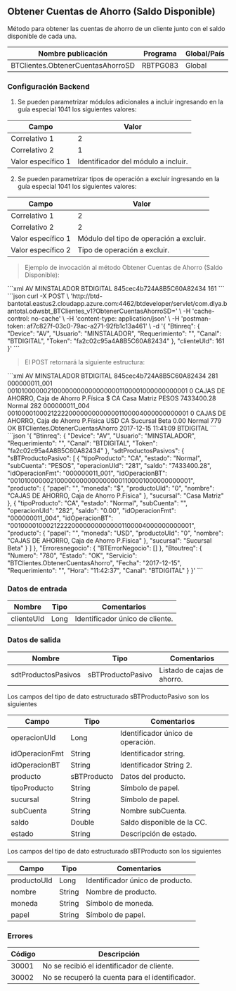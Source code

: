 ## Obtener Cuentas de Ahorro (Saldo Disponible)

Método para obtener las cuentas de ahorro de un cliente junto con el saldo disponible de cada una.

| Nombre publicación                | Programa | Global/País |
| --------------------------------- | -------- | ----------- |
| BTClientes.ObtenerCuentasAhorroSD | RBTPG083 | Global      |

### Configuración Backend

1. Se pueden parametrizar módulos adicionales a incluir ingresando en la guía especial 1041 los siguientes valores:

| Campo              | Valor                               |
| ------------------ | ----------------------------------- |
| Correlativo 1      | 2                                   |
| Correlativo 2      | 1                                   |
| Valor específico 1 | Identificador del módulo a incluir. |

2. Se pueden parametrizar tipos de operación a excluir ingresando en la guía especial 1041 los siguientes valores:

| Campo              | Valor                                   |
| ------------------ | --------------------------------------- |
| Correlativo 1      | 2                                       |
| Correlativo 2      | 2                                       |
| Valor específico 1 | Módulo del tipo de operación a excluir. |
| Valor específico 2 | Tipo de operación a excluir.            |

> Ejemplo de invocación al método Obtener Cuentas de Ahorro (Saldo Disponible):

<code-group>
<code-block title="XML" active>
```xml
<soapenv:Envelope xmlns:soapenv="http://schemas.xmlsoap.org/soap/envelope/" xmlns:bts="http://uy.com.dlya.bantotal/BTSOA/">
   <soapenv:Header/>
   <soapenv:Body>
      <bts:BTClientes.ObtenerCuentasAhorroSD>
         <bts:Btinreq>
            <bts:Device>AV</bts:Device>
            <bts:Usuario>MINSTALADOR</bts:Usuario>
            <bts:Requerimiento></bts:Requerimiento>
            <bts:Canal>BTDIGITAL</bts:Canal>
            <bts:Token>845cec4b724A8B5C60A82434</bts:Token>
         </bts:Btinreq>
         <bts:clienteUId>161</bts:clienteUId>
      </bts:BTClientes.ObtenerCuentasAhorroSD>
   </soapenv:Body>
</soapenv:Envelope>
```
</code-block>
 
<code-block title="JSON">
```json
curl -X POST \
  'http://btd-bantotal.eastus2.cloudapp.azure.com:4462/btdeveloper/servlet/com.dlya.bantotal.odwsbt_BTClientes_v1?ObtenerCuentasAhorroSD=' \
  -H 'cache-control: no-cache' \
  -H 'content-type: application/json' \
  -H 'postman-token: af7c827f-03c0-79ac-a271-92fb1c13a461' \
  -d '{
	"Btinreq": {
		"Device": "AV",
		"Usuario": "MINSTALADOR",
		"Requerimiento": "",
		"Canal": "BTDIGITAL",
		"Token": "fa2c02c95a4A8B5C60A82434"
	},
    "clienteUId": 161
}'
```
</code-block>
</code-group>

> El POST retornará la siguiente estructura:

<code-group>
<code-block title="XML" active>
```xml
<SOAP-ENV:Envelope xmlns:SOAP-ENV="http://schemas.xmlsoap.org/soap/envelope/" xmlns:xsd="http://www.w3.org/2001/XMLSchema" xmlns:SOAP-ENC="http://schemas.xmlsoap.org/soap/encoding/" xmlns:xsi="http://www.w3.org/2001/XMLSchema-instance">
   <SOAP-ENV:Body>
      <BTClientes.ObtenerCuentasAhorroSDResponse xmlns="http://uy.com.dlya.bantotal/BTSOA/">
         <Btinreq>
            <Device>AV</Device>
            <Usuario>MINSTALADOR</Usuario>
            <Requerimiento/>
            <Canal>BTDIGITAL</Canal>
            <Token>845cec4b724A8B5C60A82434</Token>
         </Btinreq>
         <sdtProductosPasivos>
            <sBTProductoPasivo>
               <operacionUId>281</operacionUId>
               <idOperacionFmt>000000011_001</idOperacionFmt>
               <idOperacionBT>0010100000021000000000000000001100001000000000001</idOperacionBT>
               <producto>
                  <productoUId>0</productoUId>
                  <nombre>CAJAS DE AHORRO, Caja de Ahorro P.Física</nombre>
                  <moneda>$</moneda>
                  <papel/>
               </producto>
               <tipoProducto>CA</tipoProducto>
               <sucursal>Casa Matriz</sucursal>
               <subCuenta>PESOS</subCuenta>
               <saldo>7433400.28</saldo>
               <estado>Normal</estado>
            </sBTProductoPasivo>
            <sBTProductoPasivo>
               <operacionUId>282</operacionUId>
               <idOperacionFmt>000000011_004</idOperacionFmt>
               <idOperacionBT>0010000100021222200000000000001100004000000000001</idOperacionBT>
               <producto>
                  <productoUId>0</productoUId>
                  <nombre>CAJAS DE AHORRO, Caja de Ahorro P.Física</nombre>
                  <moneda>USD</moneda>
                  <papel/>
               </producto>
               <tipoProducto>CA</tipoProducto>
               <sucursal>Sucursal Beta</sucursal>
               <subCuenta/>
               <saldo>0.00</saldo>
               <estado>Normal</estado>
            </sBTProductoPasivo>
         </sdtProductosPasivos>
         <Erroresnegocio></Erroresnegocio>
         <Btoutreq>
            <Numero>779</Numero>
            <Estado>OK</Estado>
            <Servicio>BTClientes.ObtenerCuentasAhorro</Servicio>
            <Fecha>2017-12-15</Fecha>
            <Requerimiento/>
            <Hora>11:41:09</Hora>
            <Canal>BTDIGITAL</Canal>
         </Btoutreq>
      </BTClientes.ObtenerCuentasAhorroSDResponse>
   </SOAP-ENV:Body>
</SOAP-ENV:Envelope>
```
</code-block>
 
<code-block title="JSON">
```json
'{
	"Btinreq": {
		"Device": "AV",
		"Usuario": "MINSTALADOR",
		"Requerimiento": "",
		"Canal": "BTDIGITAL",
		"Token": "fa2c02c95a4A8B5C60A82434"
	},
    "sdtProductosPasivos": {
        "sBTProductoPasivo": [
            {
                "tipoProducto": "CA",
                "estado": "Normal",
                "subCuenta": "PESOS",
                "operacionUId": "281",
                "saldo": "7433400.28",
                "idOperacionFmt": "000000011_001",
                "idOperacionBT": "0010100000021000000000000000001100001000000000001",
                "producto": {
                    "papel": "",
                    "moneda": "$",
                    "productoUId": "0",
                    "nombre": "CAJAS DE AHORRO, Caja de Ahorro P.Física"
                },
                "sucursal": "Casa Matriz"
            },
            {
                "tipoProducto": "CA",
                "estado": "Normal",
                "subCuenta": "",
                "operacionUId": "282",
                "saldo": "0.00",
                "idOperacionFmt": "000000011_004",
                "idOperacionBT": "0010000100021222200000000000001100004000000000001",
                "producto": {
                    "papel": "",
                    "moneda": "USD",
                    "productoUId": "0",
                    "nombre": "CAJAS DE AHORRO, Caja de Ahorro P.Física"
                },
                "sucursal": "Sucursal Beta"
            }
        ]
    },
    "Erroresnegocio": {
        "BTErrorNegocio": []
    },
    "Btoutreq": {
        "Numero": "780",
        "Estado": "OK",
        "Servicio": "BTClientes.ObtenerCuentasAhorro",
        "Fecha": "2017-12-15",
        "Requerimiento": "",
        "Hora": "11:42:37",
        "Canal": "BTDIGITAL"
    }
}'
```
</code-block>
</code-group>

### Datos de entrada

| Nombre     | Tipo | Comentarios                     |
| ---------- | ---- | ------------------------------- |
| clienteUId | Long | Identificador único de cliente. |

### Datos de salida

| Nombre              | Tipo              | Comentarios                 |
| ------------------- | ----------------- | --------------------------- |
| sdtProductosPasivos | sBTProductoPasivo | Listado de cajas de ahorro. |

Los campos del tipo de dato estructurado sBTProductoPasivo son los siguientes

| Campo          | Tipo        | Comentarios                       |
| -------------- | ----------- | --------------------------------- |
| operacionUId   | Long        | Identificador único de operación. |
| idOperacionFmt | String      | Identificador string.             |
| idOperacionBT  | String      | Identificador String 2.           |
| producto       | sBTProducto | Datos del producto.               |
| tipoProducto   | String      | Símbolo de papel.                 |
| sucursal       | String      | Símbolo de papel.                 |
| subCuenta      | String      | Nombre subCuenta.                 |
| saldo          | Double      | Saldo disponible de la CC.        |
| estado         | String      | Descripción de estado.            |

Los campos del tipo de dato estructurado sBTProducto son los siguientes

| Campo       | Tipo   | Comentarios                      |
| ----------- | ------ | -------------------------------- |
| productoUId | Long   | Identificador único de producto. |
| nombre      | String | Nombre de producto.              |
| moneda      | String | Símbolo de moneda.               |
| papel       | String | Símbolo de papel.                |

### Errores

| Código | Descripción                                     |
| ------ | ----------------------------------------------- |
| 30001  | No se recibió el identificador de cliente.      |
| 30002  | No se recuperó la cuenta para el identificador. |

